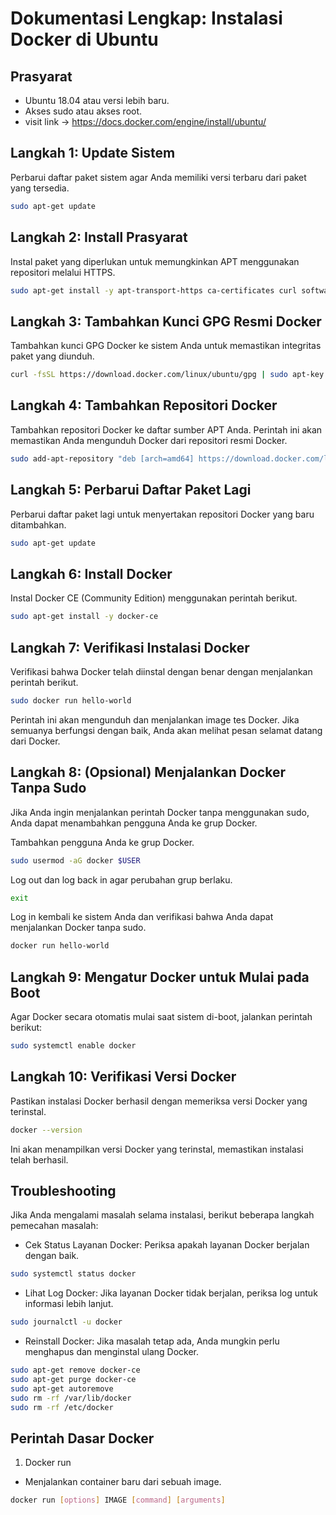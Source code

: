 # Dokumentasi Lengkap: Instalasi Docker di Ubuntu

## Prasyarat

- Ubuntu 18.04 atau versi lebih baru.
- Akses sudo atau akses root.
- visit link -> https://docs.docker.com/engine/install/ubuntu/

## Langkah 1: Update Sistem

Perbarui daftar paket sistem agar Anda memiliki versi terbaru dari paket yang tersedia.

```sh
sudo apt-get update
```

## Langkah 2: Install Prasyarat

Instal paket yang diperlukan untuk memungkinkan APT menggunakan repositori melalui HTTPS.

```sh
sudo apt-get install -y apt-transport-https ca-certificates curl software-properties-common
```

## Langkah 3: Tambahkan Kunci GPG Resmi Docker

Tambahkan kunci GPG Docker ke sistem Anda untuk memastikan integritas paket yang diunduh.

```sh
curl -fsSL https://download.docker.com/linux/ubuntu/gpg | sudo apt-key add -
```

## Langkah 4: Tambahkan Repositori Docker

Tambahkan repositori Docker ke daftar sumber APT Anda. Perintah ini akan memastikan Anda mengunduh Docker dari repositori resmi Docker.

```sh
sudo add-apt-repository "deb [arch=amd64] https://download.docker.com/linux/ubuntu $(lsb_release -cs) stable"
```

## Langkah 5: Perbarui Daftar Paket Lagi

Perbarui daftar paket lagi untuk menyertakan repositori Docker yang baru ditambahkan.

```sh
sudo apt-get update
```

## Langkah 6: Install Docker

Instal Docker CE (Community Edition) menggunakan perintah berikut.

```sh
sudo apt-get install -y docker-ce   
```

## Langkah 7: Verifikasi Instalasi Docker

Verifikasi bahwa Docker telah diinstal dengan benar dengan menjalankan perintah berikut.

```sh
sudo docker run hello-world
```

Perintah ini akan mengunduh dan menjalankan image tes Docker. Jika semuanya berfungsi dengan baik, Anda akan melihat pesan selamat datang dari Docker.

## Langkah 8: (Opsional) Menjalankan Docker Tanpa Sudo

Jika Anda ingin menjalankan perintah Docker tanpa menggunakan sudo, Anda dapat menambahkan pengguna Anda ke grup Docker.

Tambahkan pengguna Anda ke grup Docker.

```sh
sudo usermod -aG docker $USER 
```

Log out dan log back in agar perubahan grup berlaku.

```sh
exit
```

Log in kembali ke sistem Anda dan verifikasi bahwa Anda dapat menjalankan Docker tanpa sudo.

```sh
docker run hello-world
```

## Langkah 9: Mengatur Docker untuk Mulai pada Boot

Agar Docker secara otomatis mulai saat sistem di-boot, jalankan perintah berikut:

```sh
sudo systemctl enable docker
```

## Langkah 10: Verifikasi Versi Docker

Pastikan instalasi Docker berhasil dengan memeriksa versi Docker yang terinstal.

```sh
docker --version
```

Ini akan menampilkan versi Docker yang terinstal, memastikan instalasi telah berhasil.

## Troubleshooting

Jika Anda mengalami masalah selama instalasi, berikut beberapa langkah pemecahan masalah:

-  Cek Status Layanan Docker: Periksa apakah layanan Docker berjalan dengan baik.

```sh
sudo systemctl status docker
```

- Lihat Log Docker: Jika layanan Docker tidak berjalan, periksa log untuk informasi lebih lanjut.

```sh
sudo journalctl -u docker
```

- Reinstall Docker: Jika masalah tetap ada, Anda mungkin perlu menghapus dan menginstal ulang Docker.


```sh
sudo apt-get remove docker-ce
sudo apt-get purge docker-ce
sudo apt-get autoremove
sudo rm -rf /var/lib/docker
sudo rm -rf /etc/docker
```

## Perintah Dasar Docker

1. Docker run

-  Menjalankan container baru dari sebuah image.

```sh
docker run [options] IMAGE [command] [arguments]
```